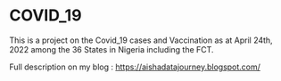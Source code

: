 # COVID_19
This is a project on the Covid_19 cases and Vaccination as at April 24th, 2022 among the 36 States in Nigeria including the FCT. 

Full description on my blog : https://aishadatajourney.blogspot.com/
